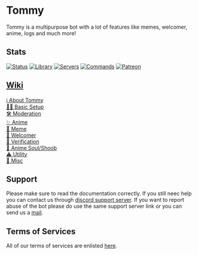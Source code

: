 # Tommy
Tommy is a multipurpose bot with a lot of features like memes, welcomer, anime, logs and much more!

## Stats
[![Status](https://top.gg/api/widget/status/634008262525583360.svg?noavatar=true)](https://top.gg/bot/697463492457922571)
[![Library](https://top.gg/api/widget/lib/634008262525583360.svg?noavatar=true&rightcolor=1100cf&righttextcolor=f2ff00)](https://top.gg/bot/697463492457922571)
[![Servers](https://top.gg/api/widget/servers/634008262525583360.svg?noavatar=true&rightcolor=738ADB)](https://top.gg/bot/697463492457922571)
[![Commands](https://img.shields.io/badge/Commands-145-green)](https://lazybuds.xyz/tommy)
[![Patreon](https://img.shields.io/badge/Donate-Patreon-orange.svg)](https://www.patreon.com/lazybuds) 

## [Wiki](https://github.com/sanket-16/tommy/wiki)
<a href="https://github.com/sanket-16/tommy/wiki/About-Tommy">ℹ️ About Tommy</a> <br>
<a href="https://github.com/sanket-16/tommy/wiki/Basic-Setup">👷‍♀️ Basic Setup</a> <br>
<a href="https://github.com/sanket-16/tommy/wiki/Moderation">🛠 Moderation</a> <br>
<a href="https://github.com/sanket-16/tommy/wiki/Anime">✨ Anime</a> <br>
<a href="https://github.com/sanket-16/tommy/wiki/Meme">🐸 Meme</a> <br>
<a href="https://github.com/sanket-16/tommy/wiki/Welcomer">👋 Welcomer</a> <br>
<a href="https://github.com/sanket-16/tommy/wiki/Verification">🚦 Verification</a> <br>
<a href="https://github.com/sanket-16/tommy/wiki/Anime-Soul">🦊 Anime Soul/Shoob</a> <br>
<a href="https://github.com/sanket-16/tommy/wiki/Utility">⚠ Utility</a> <br>
<a href="https://github.com/sanket-16/tommy/wiki/Misc">🏒 Misc</a> <br>

## Support

Please make sure to read the documentation correctly. If you still neec help you can contact us through [discord support server](https://discord.com/invite/A2SPMjZ).
If you want to report abuse of the bot please do use the same support server link or you can send us a [mail](mailto:contact@lazybuds.xyz).

## Terms of Services

All of our terms of services are enlisted [here](https://www.lazybuds.xyz/terms).
